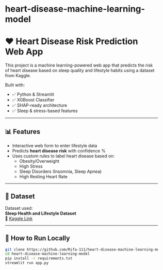 # heart-disease-machine-learning-model

# ❤️ Heart Disease Risk Prediction Web App

This project is a machine learning-powered web app that predicts the risk of heart disease based on sleep quality and lifestyle habits using a dataset from Kaggle.

Built with:
- ✅ Python & Streamlit
- ✅ XGBoost Classifier
- ✅ SHAP-ready architecture
- ✅ Sleep & stress-based features

---

## 📊 Features

- Interactive web form to enter lifestyle data
- Predicts **heart disease risk** with confidence %
- Uses custom rules to label heart disease based on:
  - Obesity/Overweight
  - High Stress
  - Sleep Disorders (Insomnia, Sleep Apnea)
  - High Resting Heart Rate

---

## 📁 Dataset

Dataset used:  
**Sleep Health and Lifestyle Dataset**  
📎 [Kaggle Link](https://www.kaggle.com/datasets/uom190346a/sleep-health-and-lifestyle-dataset)

---

## 🚀 How to Run Locally

```bash
git clone https://github.com/Rifa-111/heart-disease-machine-learning-model.git
cd heart-disease-machine-learning-model
pip install -r requirements.txt
streamlit run app.py
